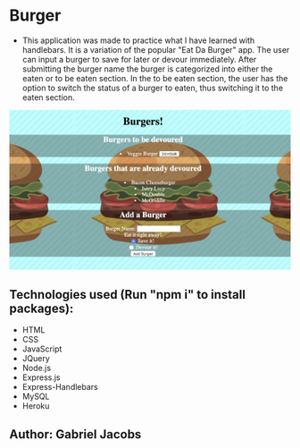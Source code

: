 # Burger

* This application was made to practice what I have learned with handlebars. It is a variation of the popular "Eat Da Burger" app. The user can input a burger to save for later or devour immediately. After submitting the burger name the burger is categorized into either the eaten or to be eaten section. In the to be eaten section, the user has the option to switch the status of a burger to eaten, thus switching it to the eaten section.

![alt text](scrnsht.png)

## Technologies used (Run "npm i" to install packages):

* HTML
* CSS
* JavaScript
* JQuery
* Node.js 
* Express.js
* Express-Handlebars
* MySQL
* Heroku

## Author: Gabriel Jacobs
